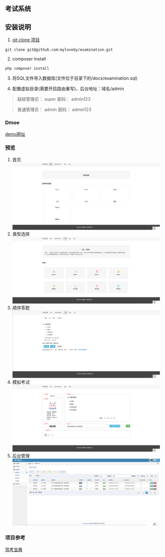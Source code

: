考试系统
--------

## 安装说明
1. [git clone 项目](https://github.com/myloveGy/examination)
```
git clone git@github.com:myloveGy/examination.git
```

2. composer install 
```
php composer install
```

3. 将SQL文件导入数据库(文件位于目录下的/docs/examination.sql)

4. 配置虚拟目录(需要开启路由重写)，后台地址：域名/admin 

> 超级管理员： super 密码： admin123

> 普通管理员： admin 密码： admin123

### Dmoe

[demo网址](https://examination.sh-jinger.com)

### 预览
1. 首页
![首页](./docs/docs0.png)
2. 类型选择
![类型选择](./docs/docs1.png)
3. 顺序答题
![顺序答题](./docs/docs2.png)
4. 模拟考试
![模拟考试](./docs/docs3.png)
5. 后台管理
![后台管理](./docs/docs4.png)

### 项目参考
[驾考宝典](http://www.jiakaobaodian.com/mnks/kemu1/car-beijing.html)